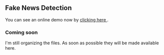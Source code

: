 ## Fake News Detection



You can see an online demo now by [ clicking here ](https://posverda.de/).

### Coming soon

I'm still organizing the files. As soon as possible they will be made available here.
